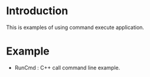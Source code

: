
# Introduction

This is examples of using command execute application.


# Example

- RunCmd : C++ call command line example.
